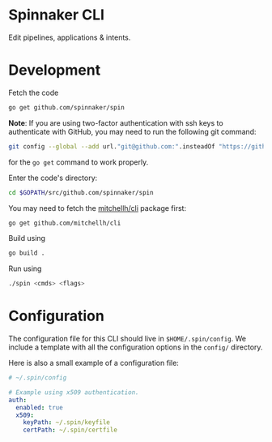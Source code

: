 # Spinnaker CLI

Edit pipelines, applications & intents.

# Development

Fetch the code

```bash
go get github.com/spinnaker/spin
```

**Note**: If you are using two-factor authentication with ssh keys to authenticate with GitHub,
you may need to run the following git command:

```bash
git config --global --add url."git@github.com:".insteadOf "https://github.com/"
```

for the `go get` command to work properly.

Enter the code's directory:

```bash
cd $GOPATH/src/github.com/spinnaker/spin
```

You may need to fetch the [mitchellh/cli](https://github.com/mitchellh/cli)
package first:

```bash
go get github.com/mitchellh/cli
```

Build using

```bash
go build .
```

Run using

```bash
./spin <cmds> <flags>
```

# Configuration

The configuration file for this CLI should live in `$HOME/.spin/config`. We include
a template with all the configuration options in the `config/` directory.

Here is also a small example of a configuration file:

```yaml
# ~/.spin/config

# Example using x509 authentication.
auth:
  enabled: true
  x509:
    keyPath: ~/.spin/keyfile
    certPath: ~/.spin/certfile
```
